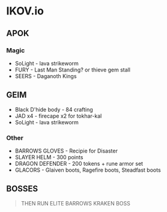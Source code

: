# IKOV.io

## APOK

### Magic

- SoLight - lava strikeworm
- FURY - Last Man Standing? or thieve gem stall
- SEERS - Daganoth Kings

## GEIM

- Black D'hide body - 84 crafting
- JAD x4 - firecape x2 for tokhar-kal
- SoLight - lava strikeworm

### Other

- BARROWS GLOVES - Recipie for Disaster
- SLAYER HELM - 300 points
- DRAGON DEFENDER - 200 tokens + rune armor set
- GLACORS - Glaiven boots, Ragefire boots, Steadfast boots

## BOSSES

> THEN RUN ELITE BARROWS
> KRAKEN BOSS
